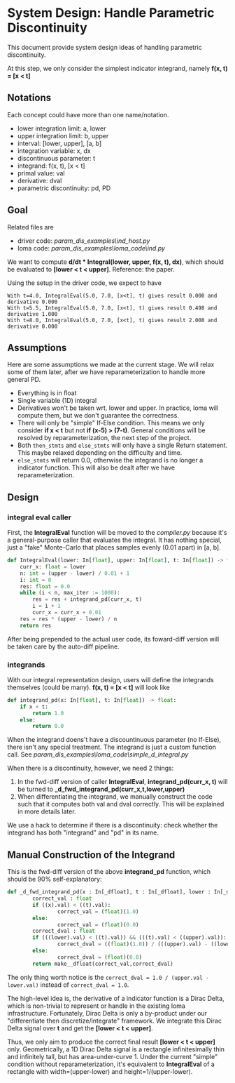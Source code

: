# System Design: Handle Parametric Discontinuity

This document provide system design ideas of handling parametric discontinuity.

At this step, we only consider the simplest indicator integrand, namely
**f(x, t) = [x < t]**

## Notations

Each concept could have more than one name/notation.

- lower integration limit: a, lower
- upper integration limit: b, upper
- interval: [lower, upper], [a, b]
- integration variable: x, dx
- discontinuous parameter: t
- integrand: f(x, t), [x < t]
- primal value: val
- derivative: dval
- parametric discontinuity: pd, PD

## Goal

Related files are

- driver code: *param_dis_examples\ind_host.py*
- loma code: *param_dis_examples\loma_code\ind.py*

We want to compute **d/dt * Integral(lower, upper, f(x, t), dx)**, which
should be evaluated to **[lower < t < upper]**. Reference: the paper.

Using the setup in the driver code, we expect to have

```shell
With t=4.0, IntegralEval(5.0, 7.0, [x<t], t) gives result 0.000 and derivative 0.000
With t=5.5, IntegralEval(5.0, 7.0, [x<t], t) gives result 0.498 and derivative 1.000
With t=8.0, IntegralEval(5.0, 7.0, [x<t], t) gives result 2.000 and derivative 0.000
```

## Assumptions

Here are some assumptions we made at the current stage. We will relax some of them later, after we have reparameterization to handle more general PD.

- Everything is in float
- Single variable (1D) integral
- Derivatives won't be taken wrt. lower and upper. In practice, loma will compute them, but we don't guarantee the correctness.
- There will only be "simple" If-Else condition. This means we only consider **if x < t** but not **if (x-5) > (7-t)**. General conditions will be resolved by reparameterization, the next step of the project.
- Both `then_stmts` and `else_stmts` will only have a single Return statement. This maybe relaxed depending on the difficulty and time.
- `else_stmts` will return 0.0, otherwise the integrand is no longer a indicator function. This will also be dealt after we have reparameterization.

## Design

### integral eval caller

First, the **IntegralEval** function will be moved to the *compiler.py* because it's a
general-purpose caller that evaluates the integral. It has nothing special, just a "fake" Monte-Carlo that places samples evenly (0.01 apart) in [a, b].

```python
def IntegralEval(lower: In[float], upper: In[float], t: In[float]) -> float:
    curr_x: float = lower
    n: int = (upper - lower) / 0.01 + 1
    i: int = 0
    res: float = 0.0
    while (i < n, max_iter := 1000):
        res = res + integrand_pd(curr_x, t)
        i = i + 1
        curr_x = curr_x + 0.01
    res = res * (upper - lower) / n
    return res
```

After being prepended to the actual user code, its foward-diff version will be taken care by the auto-diff pipeline.

### integrands

With our integral representation design, users will define the integrands themselves (could be many). **f(x, t) = [x < t]** will look like

```python
def integrand_pd(x: In[float], t: In[float]) -> float:
    if x < t:
        return 1.0
    else:
        return 0.0
```

When the integrand doens't have a discountinuous parameter (no If-Else), there isn't any special treatment. The integrand is just a custom function call. See *param_dis_examples\loma_code\simple_d_integral.py*

When there is a discontinuity, however, we need 2 things:

1. In the fwd-diff version of caller **IntegralEval**, **integrand_pd(curr_x, t)** will be turned to **_d_fwd_integrand_pd(curr_x,t,lower,upper)**
2. When differentiating the integrand, we manually construct the code such that it computes both val and dval correctly. This will be explained in more details later.

We use a hack to determine if there is a discontinuity: check whether the integrand has both "integrand" and "pd" in its name.

## Manual Construction of the Integrand

This is the fwd-diff version of the above **integrand_pd** function, which should be 90% self-explanatory:

```python
def _d_fwd_integrand_pd(x : In[_dfloat], t : In[_dfloat], lower : In[_dfloat], upper : In[_dfloat]) -> _dfloat:
        correct_val : float
        if ((x).val) < ((t).val):
                correct_val = (float)(1.0)
        else:
                correct_val = (float)(0.0)
        correct_dval : float
        if (((lower).val) < ((t).val)) && (((t).val) < ((upper).val)):
                correct_dval = ((float)(1.0)) / (((upper).val) - ((lower).val))
        else:
                correct_dval = (float)(0.0)
        return make__dfloat(correct_val,correct_dval)
```

The only thing worth notice is the `correct_dval = 1.0 / (upper.val - lower.val)` instead of `correct_dval = 1.0`.

The high-level idea is, the derivative of a indicator function is a Dirac Delta, which is non-trivial to represent or handle
in the existing loma infrastructure. Fortunately, Dirac Delta is only a by-product under our "differentiate then discretize/integrate" framework. We integrate this Dirac Delta signal over **t** and get the **[lower < t < upper]**.

Thus, we only aim to produce the correct final result **[lower < t < upper]** only.
Geometrically, a 1D Dirac Delta signal is a rectangle infinitesimally thin and infinitely tall, but has area-under-curve 1. Under the current "simple" condition without reparameterization, it's equivalent to **IntegralEval** of a rectangle with width=(upper-lower) and height=1/(upper-lower).
